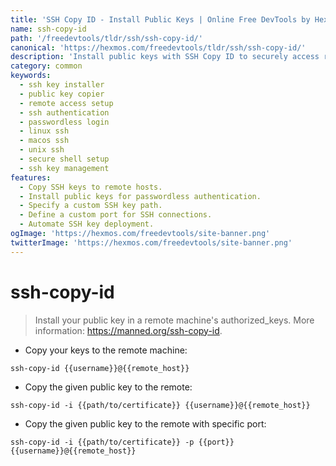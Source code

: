 ```yaml
---
title: 'SSH Copy ID - Install Public Keys | Online Free DevTools by Hexmos'
name: ssh-copy-id
path: '/freedevtools/tldr/ssh/ssh-copy-id/'
canonical: 'https://hexmos.com/freedevtools/tldr/ssh/ssh-copy-id/'
description: 'Install public keys with SSH Copy ID to securely access remote servers. Quickly copy your SSH keys for passwordless authentication. Free online tool, no registration required.'
category: common
keywords:
  - ssh key installer
  - public key copier
  - remote access setup
  - ssh authentication
  - passwordless login
  - linux ssh
  - macos ssh
  - unix ssh
  - secure shell setup
  - ssh key management
features:
  - Copy SSH keys to remote hosts.
  - Install public keys for passwordless authentication.
  - Specify a custom SSH key path.
  - Define a custom port for SSH connections.
  - Automate SSH key deployment.
ogImage: 'https://hexmos.com/freedevtools/site-banner.png'
twitterImage: 'https://hexmos.com/freedevtools/site-banner.png'
---
```


# ssh-copy-id

> Install your public key in a remote machine's authorized_keys.
> More information: <https://manned.org/ssh-copy-id>.

- Copy your keys to the remote machine:

`ssh-copy-id {{username}}@{{remote_host}}`

- Copy the given public key to the remote:

`ssh-copy-id -i {{path/to/certificate}} {{username}}@{{remote_host}}`

- Copy the given public key to the remote with specific port:

`ssh-copy-id -i {{path/to/certificate}} -p {{port}} {{username}}@{{remote_host}}`
